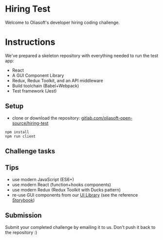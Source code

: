 # Hiring Test

Welcome to Oliasoft's developer hiring coding challenge.

# Instructions

We've prepared a skeleton repository with everything needed to run the test app:

- React
- A GUI Component Library
- Redux, Redux Toolkit, and an API middleware
- Build toolchain (Babel+Webpack)
- Test framework (Jest)

## Setup

- clone or download the repository: [gitlab.com/oliasoft-open-source/hiring-test](https://gitlab.com/oliasoft-open-source/hiring-test)

```
npm install
npm run client
```

## Challenge tasks

## Tips

- use modern JavaScript (ES6+)
- use modern React (function+hooks components)
- use modern Redux (Redux Toolkit with Ducks pattern)
- re-use GUI components from our [UI Library](https://gitlab.com/oliasoft-open-source/react-ui-library) (see the
 reference [Storybook](https://oliasoft-open-source.gitlab.io/react-ui-library/))

## Submission

Submit your completed challenge by emailing it to us. Don't push it back to the repository :)